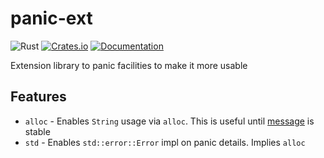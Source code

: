 # panic-ext

![Rust](https://github.com/DoumanAsh/panic-ext/workflows/Rust/badge.svg?branch=master)
[![Crates.io](https://img.shields.io/crates/v/panic-ext.svg)](https://crates.io/crates/panic-ext)
[![Documentation](https://docs.rs/panic-ext/badge.svg)](https://docs.rs/crate/panic-ext/)

Extension library to panic facilities to make it more usable

## Features

- `alloc` - Enables `String` usage via `alloc`. This is useful until [message](https://doc.rust-lang.org/std/panic/struct.PanicInfo.html#method.message) is stable
- `std` - Enables `std::error::Error` impl on panic details. Implies `alloc`
